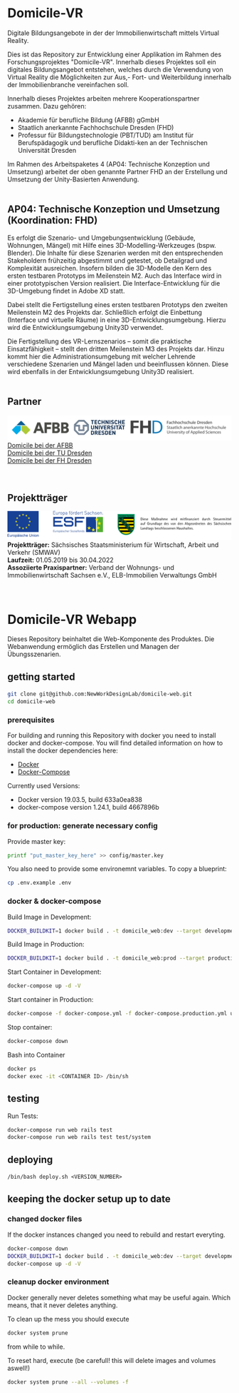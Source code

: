 # Domicile-VR #
Digitale Bildungsangebote in der der Immobilienwirtschaft mittels Virtual Reality.

Dies ist das Repository zur Entwicklung einer Applikation im Rahmen des Forschungsprojektes "Domicile-VR". Innerhalb dieses Projektes soll ein digitales Bildungsangebot entstehen, welches durch die Verwendung von Virtual Reality die Möglichkeiten zur Aus,- Fort- und Weiterbildung innerhalb der Immobilienbranche vereinfachen soll.

Innerhalb dieses Projektes arbeiten mehrere Kooperationspartner zusammen. Dazu gehören:
* Akademie für berufliche Bildung (AFBB) gGmbH
* Staatlich anerkannte Fachhochschule Dresden (FHD)
* Professur für Bildungstechnologie (PBT/TUD) am Institut für Berufspädagogik und berufliche Didakti-ken an der Technischen Universität Dresden

Im Rahmen des Arbeitspaketes 4 (AP04: Technische Konzeption und Umsetzung) arbeitet der oben genannte Partner FHD an der Erstellung und Umsetzung der Unity-Basierten Anwendung.
<br><br>


## AP04: Technische Konzeption und Umsetzung (Koordination: FHD) ##
Es erfolgt die Szenario- und Umgebungsentwicklung (Gebäude, Wohnungen, Mängel) mit Hilfe eines 3D-Modelling-Werkzeuges (bspw. Blender). Die Inhalte für diese Szenarien werden mit den entsprechenden Stakeholdern frühzeitig abgestimmt und getestet, ob Detailgrad und Komplexität ausreichen. Insofern bilden die 3D-Modelle den Kern des ersten testbaren Prototyps im Meilenstein M2. Auch das Interface wird in einer prototypischen Version realisiert. Die Interface-Entwicklung für die 3D-Umgebung findet in Adobe XD statt.

Dabei stellt die Fertigstellung eines ersten testbaren Prototyps den zweiten Meilenstein M2 des Projekts dar. Schließlich erfolgt die Einbettung (Interface und virtuelle Räume) in eine 3D-Entwicklungsumgebung. Hierzu wird die Entwicklungsumgebung Unity3D verwendet.

Die Fertigstellung des VR-Lernszenarios – somit die praktische Einsatzfähigkeit – stellt den dritten Meilenstein M3 des Projekts dar. Hinzu kommt hier die Administrationsumgebung mit welcher Lehrende verschiedene Szenarien und Mängel laden und beeinflussen können. Diese wird ebenfalls in der Entwicklungsumgebung Unity3D realisiert.
<br><br>


## Partner ##
![Logo der Projektpartner - AFBB, TUD und FHD](/resources/publicity/afbb_tud_fhd_logokombi.jpg)<br>
[Domicile bei der AFBB](https://www.afbb.de/de/projekte/domicile-vr.html)<br>
[Domicile bei der TU Dresden](https://tu-dresden.de/mz/forschung/projekte/?fis_type=forschungsprojekt&fis_id=18159)<br>
[Domicile bei der FH Dresden](https://www.fh-dresden.eu/forschung/forschungsprojekte/domicile-vr/)<br>
<br><br>


## Projektträger ##
![Logo des Projektträgers - Sächsisches Staatsministerium für Wirtschaft, Arbeit und Verkehr (SMWAV)](/resources/publicity/SMWA_EFRE-ESF_Sachsen_Logokombi_quer_03.jpg)
**Projektträger:** Sächsisches Staatsministerium für Wirtschaft, Arbeit und Verkehr (SMWAV)<br>
**Laufzeit:** 01.05.2019 bis 30.04.2022<br>
**Assoziierte Praxispartner:** Verband der Wohnungs- und Immobilienwirtschaft Sachsen e.V., ELB-Immobilien Verwaltungs GmbH<br>
<br><br>


# Domicile-VR Webapp
Dieses Repository beinhaltet die Web-Komponente des Produktes. Die Webanwendung ermöglich das Erstellen und Managen der Übungsszenarien.
## getting started
```sh
git clone git@github.com:NewWorkDesignLab/domicile-web.git
cd domicile-web
```


### prerequisites
For building and running this Repository with docker you need to install docker and docker-compose.
You will find detailed information on how to install the docker dependencies here:
* [Docker](https://docs.docker.com/install/)
* [Docker-Compose](https://docs.docker.com/compose/install/)

Currently used Versions:
* Docker version 19.03.5, build 633a0ea838
* docker-compose version 1.24.1, build 4667896b



### for production: generate necessary config
Provide master key:
```sh
printf "put_master_key_here" >> config/master.key
```
You also need to provide some environemnt variables. To copy a blueprint:
```sh
cp .env.example .env
```



### docker & docker-compose
Build Image in Development:
```sh
DOCKER_BUILDKIT=1 docker build . -t domicile_web:dev --target development
```
Build Image in Production:
```sh
DOCKER_BUILDKIT=1 docker build . -t domicile_web:prod --target production --build-arg RAILS_MASTER_KEY=$(cat config/master.key)
```

Start Container in Development:
```sh
docker-compose up -d -V
```
Start container in Production:
```sh
docker-compose -f docker-compose.yml -f docker-compose.production.yml up -d -V
```

Stop container:
```sh
docker-compose down
```

Bash into Container
```sh
docker ps
docker exec -it <CONTAINER ID> /bin/sh
```

## testing
Run Tests:
```sh
docker-compose run web rails test
docker-compose run web rails test test/system
```

## deploying
```
/bin/bash deploy.sh <VERSION_NUMBER>
```


## keeping the docker setup up to date
### changed docker files

If the docker instances changed you need to rebuild and restart everyting.
```bash
docker-compose down
DOCKER_BUILDKIT=1 docker build . -t domicile_web:dev --target development
docker-compose up -d -V
```



### cleanup docker environment
Docker generally never deletes something what may be useful again. Which means,
that it never deletes anything.

To clean up the mess you should execute
```sh
docker system prune
```
from while to while.

To reset hard, execute (be carefull! this will delete images and volumes aswell!)
```sh
docker system prune --all --volumes -f
```

